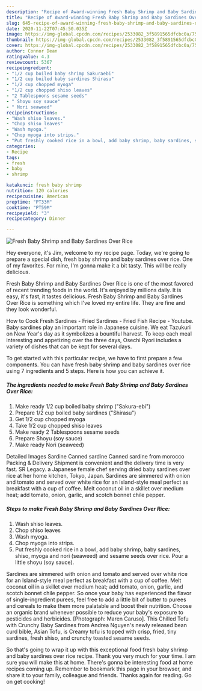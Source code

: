 ```yaml
---
description: "Recipe of Award-winning Fresh Baby Shrimp and Baby Sardines Over Rice"
title: "Recipe of Award-winning Fresh Baby Shrimp and Baby Sardines Over Rice"
slug: 645-recipe-of-award-winning-fresh-baby-shrimp-and-baby-sardines-over-rice
date: 2020-11-22T07:45:50.035Z
image: https://img-global.cpcdn.com/recipes/2533082_3f5891565dfcbc0a/751x532cq70/fresh-baby-shrimp-and-baby-sardines-over-rice-recipe-main-photo.jpg
thumbnail: https://img-global.cpcdn.com/recipes/2533082_3f5891565dfcbc0a/751x532cq70/fresh-baby-shrimp-and-baby-sardines-over-rice-recipe-main-photo.jpg
cover: https://img-global.cpcdn.com/recipes/2533082_3f5891565dfcbc0a/751x532cq70/fresh-baby-shrimp-and-baby-sardines-over-rice-recipe-main-photo.jpg
author: Connor Dean
ratingvalue: 4.3
reviewcount: 5367
recipeingredient:
- "1/2 cup boiled baby shrimp Sakuraebi"
- "1/2 cup boiled baby sardines Shirasu"
- "1/2 cup chopped myoga"
- "1/2 cup chopped shiso leaves"
- "2 Tablespoons sesame seeds"
- " Shoyu soy sauce"
- " Nori seaweed"
recipeinstructions:
- "Wash shiso leaves."
- "Chop shiso leaves"
- "Wash myoga."
- "Chop myoga into strips."
- "Put freshly cooked rice in a bowl, add baby shrimp, baby sardines, shiso, myoga and nori (seaweed) and sesame seeds over rice.  Pour a little shoyu (soy sauce)."
categories:
- Recipe
tags:
- fresh
- baby
- shrimp

katakunci: fresh baby shrimp 
nutrition: 120 calories
recipecuisine: American
preptime: "PT33M"
cooktime: "PT59M"
recipeyield: "3"
recipecategory: Dinner

---
```



![Fresh Baby Shrimp and Baby Sardines Over Rice](https://img-global.cpcdn.com/recipes/2533082_3f5891565dfcbc0a/751x532cq70/fresh-baby-shrimp-and-baby-sardines-over-rice-recipe-main-photo.jpg)

Hey everyone, it's Jim, welcome to my recipe page. Today, we're going to prepare a special dish, fresh baby shrimp and baby sardines over rice. One of my favorites. For mine, I'm gonna make it a bit tasty. This will be really delicious.

Fresh Baby Shrimp and Baby Sardines Over Rice is one of the most favored of recent trending foods in the world. It's enjoyed by millions daily. It is easy, it's fast, it tastes delicious. Fresh Baby Shrimp and Baby Sardines Over Rice is something which I've loved my entire life. They are fine and they look wonderful.

How to Cook Fresh Sardines - Fried Sardines - Fried Fish Recipe - Youtube. Baby sardines play an important role in Japanese cuisine. We eat Tazukuri on New Year&#39;s day as it symbolizes a bountiful harvest. To keep each meal interesting and appetizing over the three days, Osechi Ryori includes a variety of dishes that can be kept for several days.


To get started with this particular recipe, we have to first prepare a few components. You can have fresh baby shrimp and baby sardines over rice using 7 ingredients and 5 steps. Here is how you can achieve it.

<!--inarticleads1-->

##### The ingredients needed to make Fresh Baby Shrimp and Baby Sardines Over Rice:

1. Make ready 1/2 cup boiled baby shrimp (&#34;Sakura-ebi&#34;)
1. Prepare 1/2 cup boiled baby sardines (&#34;Shirasu&#34;)
1. Get 1/2 cup chopped myoga
1. Take 1/2 cup chopped shiso leaves
1. Make ready 2 Tablespoons sesame seeds
1. Prepare  Shoyu (soy sauce)
1. Make ready  Nori (seaweed)


Detailed Images Sardine Canned sardine Canned sardine from morocco Packing &amp; Delivery Shipment is convenient and the delivery time is very fast. SR Legacy. a Japanese female chef serving dried baby sardines over rice at her home kitchen, Tokyo, Japan. Sardines are simmered with onion and tomato and served over white rice for an Island-style meal perfect as breakfast with a cup of coffee. Melt coconut oil in a skillet over medium heat; add tomato, onion, garlic, and scotch bonnet chile pepper. 

<!--inarticleads2-->

##### Steps to make Fresh Baby Shrimp and Baby Sardines Over Rice:

1. Wash shiso leaves.
1. Chop shiso leaves
1. Wash myoga.
1. Chop myoga into strips.
1. Put freshly cooked rice in a bowl, add baby shrimp, baby sardines, shiso, myoga and nori (seaweed) and sesame seeds over rice.  Pour a little shoyu (soy sauce).


Sardines are simmered with onion and tomato and served over white rice for an Island-style meal perfect as breakfast with a cup of coffee. Melt coconut oil in a skillet over medium heat; add tomato, onion, garlic, and scotch bonnet chile pepper. So once your baby has experienced the flavor of single-ingredient purees, feel free to add a little bit of butter to purees and cereals to make them more palatable and boost their nutrition. Choose an organic brand whenever possible to reduce your baby&#39;s exposure to pesticides and herbicides. [Photograph: Maren Caruso]. This Chilled Tofu with Crunchy Baby Sardines from Andrea Nguyen&#39;s newly released bean curd bible, Asian Tofu, is Creamy tofu is topped with crisp, fried, tiny sardines, fresh shiso, and crunchy toasted sesame seeds. 

So that's going to wrap it up with this exceptional food fresh baby shrimp and baby sardines over rice recipe. Thank you very much for your time. I am sure you will make this at home. There's gonna be interesting food at home recipes coming up. Remember to bookmark this page in your browser, and share it to your family, colleague and friends. Thanks again for reading. Go on get cooking!
